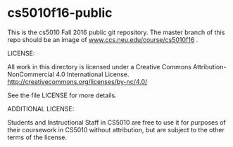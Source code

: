 # cs5010f16-public

This is the cs5010 Fall 2016 public git repository.  The master branch of this repo should be an image of 
www.ccs.neu.edu/course/cs5010f16 .

LICENSE:


All work in this directory is licensed under a Creative Commons
Attribution-NonCommercial 4.0 International License.  
http://creativecommons.org/licenses/by-nc/4.0/

See the file LICENSE for more details.


ADDITIONAL LICENSE:

Students and Instructional Staff in CS5010 are free to use it for
purposes of their coursework in CS5010 without attribution, but are
subject to the other terms of the license.

